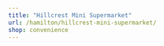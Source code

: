 ```yaml
---
title: "Hillcrest Mini Supermarket"
url: /hamilton/hillcrest-mini-supermarket/
shop: convenience
---
```

